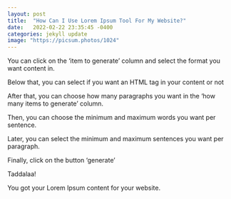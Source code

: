 ```yaml
---
layout: post
title:  "How Can I Use Lorem Ipsum Tool For My Website?"
date:   2022-02-22 23:35:45 -0400
categories: jekyll update
image: "https://picsum.photos/1024"
---
```

You can click on the ‘item to generate’ column and select the format you want content in.

Below that, you can select if you want an HTML tag in your content or not

After that, you can choose how many paragraphs you want in the ‘how many items to generate’ column.

Then, you can choose the minimum and maximum words you want per sentence.

Later, you can select the minimum and maximum sentences you want per paragraph.

Finally, click on the button ‘generate’

Taddalaa!

You got your Lorem Ipsum content for your website.